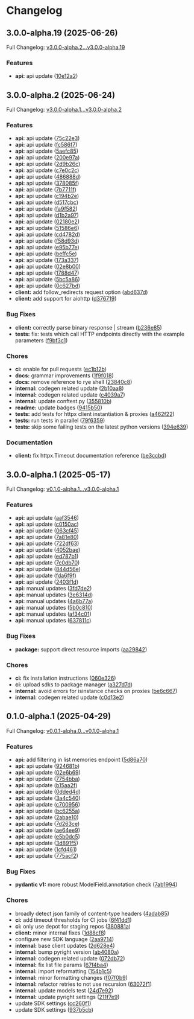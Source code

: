 # Changelog

## 3.0.0-alpha.19 (2025-06-26)

Full Changelog: [v3.0.0-alpha.2...v3.0.0-alpha.19](https://github.com/supermemoryai/python-sdk/compare/v3.0.0-alpha.2...v3.0.0-alpha.19)

### Features

* **api:** api update ([10e12a2](https://github.com/supermemoryai/python-sdk/commit/10e12a2f0453c3e5a2eaeee86a3da9738c161e50))

## 3.0.0-alpha.2 (2025-06-24)

Full Changelog: [v3.0.0-alpha.1...v3.0.0-alpha.2](https://github.com/supermemoryai/python-sdk/compare/v3.0.0-alpha.1...v3.0.0-alpha.2)

### Features

* **api:** api update ([75c22e3](https://github.com/supermemoryai/python-sdk/commit/75c22e3f2db8eda857ca184f5bd531ff736a1c8c))
* **api:** api update ([fc586f7](https://github.com/supermemoryai/python-sdk/commit/fc586f729ac602946e95de2e61b6d27a8c3b1167))
* **api:** api update ([5aefc85](https://github.com/supermemoryai/python-sdk/commit/5aefc85540c70a195c2c59a8e9cdd529ff124a3b))
* **api:** api update ([200e97a](https://github.com/supermemoryai/python-sdk/commit/200e97acf9f2be46a3ffef069912da9e4d05a951))
* **api:** api update ([2d9b26c](https://github.com/supermemoryai/python-sdk/commit/2d9b26ce58cf533ffbff6d7a002c8504752c1e6a))
* **api:** api update ([c7e0c2c](https://github.com/supermemoryai/python-sdk/commit/c7e0c2ccae941136705f2328fe536870789cf52a))
* **api:** api update ([486888d](https://github.com/supermemoryai/python-sdk/commit/486888da89d570779e132f3b810c7d1a4f59082a))
* **api:** api update ([378085f](https://github.com/supermemoryai/python-sdk/commit/378085f0090ebf25bbc46d0e3947737457ae3a30))
* **api:** api update ([7b7711f](https://github.com/supermemoryai/python-sdk/commit/7b7711f282eebbaf4edb462b1dc2ed5dfb1bc0fc))
* **api:** api update ([c194b2e](https://github.com/supermemoryai/python-sdk/commit/c194b2ecbe42ebe5997aab4bc96fb7120a5f6b9c))
* **api:** api update ([d517cbc](https://github.com/supermemoryai/python-sdk/commit/d517cbce5d74b7cd92d8921d16ba1bb025848549))
* **api:** api update ([fa9f582](https://github.com/supermemoryai/python-sdk/commit/fa9f582226ed9dee9ea8196b78b9312938093465))
* **api:** api update ([d1b2a97](https://github.com/supermemoryai/python-sdk/commit/d1b2a9719deb080c4b64ae97893ba139ecaebf68))
* **api:** api update ([02180e2](https://github.com/supermemoryai/python-sdk/commit/02180e296f97a30626b183ba533f45879981cc62))
* **api:** api update ([51586e6](https://github.com/supermemoryai/python-sdk/commit/51586e68f9ec7b04b7aba149142f6e550113c0b9))
* **api:** api update ([cd4782d](https://github.com/supermemoryai/python-sdk/commit/cd4782de2b4f05196e6b3f37768de900a6a9e81d))
* **api:** api update ([f58d93d](https://github.com/supermemoryai/python-sdk/commit/f58d93dc249798bdf62c00335c6b9bfdf8430795))
* **api:** api update ([e95b77e](https://github.com/supermemoryai/python-sdk/commit/e95b77ee719a76f0eb22c56f07e90f05712de7cd))
* **api:** api update ([beffc5e](https://github.com/supermemoryai/python-sdk/commit/beffc5e09b5aee9c1517453b2f5574881ecf5dd7))
* **api:** api update ([173a337](https://github.com/supermemoryai/python-sdk/commit/173a337626cbd75d951d10a04e91261ed3a2a384))
* **api:** api update ([02e8b00](https://github.com/supermemoryai/python-sdk/commit/02e8b0072cb84a52124f61f5d8f64d69809c7833))
* **api:** api update ([1788d47](https://github.com/supermemoryai/python-sdk/commit/1788d476d76fd786ed495ee5f8048c301fae0799))
* **api:** api update ([5bc5a86](https://github.com/supermemoryai/python-sdk/commit/5bc5a8611c00f3c77c1e3787f578c91577ddfbb0))
* **api:** api update ([0c627bd](https://github.com/supermemoryai/python-sdk/commit/0c627bde6c7f6ef8d55e94993a612f34c75c7f80))
* **client:** add follow_redirects request option ([abd637d](https://github.com/supermemoryai/python-sdk/commit/abd637db1e3642c0dcc609bf4cac3d0a2bdad061))
* **client:** add support for aiohttp ([d376719](https://github.com/supermemoryai/python-sdk/commit/d37671920ac604d643c0d9edaaee08aaaea2d881))


### Bug Fixes

* **client:** correctly parse binary response | stream ([b236e85](https://github.com/supermemoryai/python-sdk/commit/b236e8552e9393048b3541c2c41d969fd5a88ac0))
* **tests:** fix: tests which call HTTP endpoints directly with the example parameters ([f9bf3c1](https://github.com/supermemoryai/python-sdk/commit/f9bf3c135c6a6236c8ef0ee5d538843021448b9d))


### Chores

* **ci:** enable for pull requests ([ec1b12b](https://github.com/supermemoryai/python-sdk/commit/ec1b12b9447ff582d80a0dedf75dc5c924aee6e4))
* **docs:** grammar improvements ([1f9f018](https://github.com/supermemoryai/python-sdk/commit/1f9f01876a2754521ab8cc75c92634b05221f6c5))
* **docs:** remove reference to rye shell ([23840c8](https://github.com/supermemoryai/python-sdk/commit/23840c8b8a67cb3b60e94c1eb74994d28b3508f1))
* **internal:** codegen related update ([2b10aa8](https://github.com/supermemoryai/python-sdk/commit/2b10aa88d82e044d1a7df2bdd266209f4c130c8d))
* **internal:** codegen related update ([c4039a7](https://github.com/supermemoryai/python-sdk/commit/c4039a7d5124d2c6719508830bf8067ebbb4fd58))
* **internal:** update conftest.py ([355810b](https://github.com/supermemoryai/python-sdk/commit/355810b458222ddf405ec130cf43887cf7b2138d))
* **readme:** update badges ([9415b50](https://github.com/supermemoryai/python-sdk/commit/9415b50222cea2e827a8e9c13525ad8e19df9ff2))
* **tests:** add tests for httpx client instantiation & proxies ([a462f22](https://github.com/supermemoryai/python-sdk/commit/a462f2240dac23bf780f540ba39da3febbc561e7))
* **tests:** run tests in parallel ([79f6359](https://github.com/supermemoryai/python-sdk/commit/79f6359beb267f85e273a5a3017283d9e231e78a))
* **tests:** skip some failing tests on the latest python versions ([394e639](https://github.com/supermemoryai/python-sdk/commit/394e639fb904cd4c27b299f5960fd2f02f159b10))


### Documentation

* **client:** fix httpx.Timeout documentation reference ([be3ccbd](https://github.com/supermemoryai/python-sdk/commit/be3ccbdebe4974592c670cb43ed572ced78e60a3))

## 3.0.0-alpha.1 (2025-05-17)

Full Changelog: [v0.1.0-alpha.1...v3.0.0-alpha.1](https://github.com/supermemoryai/python-sdk/compare/v0.1.0-alpha.1...v3.0.0-alpha.1)

### Features

* **api:** api update ([aaf3546](https://github.com/supermemoryai/python-sdk/commit/aaf354623319d2e3f99031669a615d3af48c9dab))
* **api:** api update ([c0150ac](https://github.com/supermemoryai/python-sdk/commit/c0150acac7ccae7e89707909d9250028fc4d5251))
* **api:** api update ([063cf45](https://github.com/supermemoryai/python-sdk/commit/063cf45fced039b32de6f00fc4862a873d50451a))
* **api:** api update ([7a81e80](https://github.com/supermemoryai/python-sdk/commit/7a81e8027fd0c76041672c71345e18724e71c10f))
* **api:** api update ([722df63](https://github.com/supermemoryai/python-sdk/commit/722df6387d8fc3b38ee892d4382b19339a4b8165))
* **api:** api update ([4052bae](https://github.com/supermemoryai/python-sdk/commit/4052baeca12183552a9bda674e97310e77b93623))
* **api:** api update ([ed787b1](https://github.com/supermemoryai/python-sdk/commit/ed787b1abd49ebbc4e219f90bf71511306aafb2b))
* **api:** api update ([7c0db70](https://github.com/supermemoryai/python-sdk/commit/7c0db70ec61ccd64197c333592457b925782f1ce))
* **api:** api update ([844d56e](https://github.com/supermemoryai/python-sdk/commit/844d56ecd40cffb441c47050e5e820051d65af7e))
* **api:** api update ([fda6f9f](https://github.com/supermemoryai/python-sdk/commit/fda6f9f111dac7db4bba42779e967356b8615e3c))
* **api:** api update ([2403f1d](https://github.com/supermemoryai/python-sdk/commit/2403f1da4d83266ddf49ada0103c8f5d432bf966))
* **api:** manual updates ([3fd7de2](https://github.com/supermemoryai/python-sdk/commit/3fd7de29691be3303c91fd89189371a0ef7845dc))
* **api:** manual updates ([3e6314d](https://github.com/supermemoryai/python-sdk/commit/3e6314dba381eb65fe644941f2cca25dfcd93d3d))
* **api:** manual updates ([4a6b77a](https://github.com/supermemoryai/python-sdk/commit/4a6b77aa6cd55d7135e33cbfb1138d9b2d00d40a))
* **api:** manual updates ([5b0c810](https://github.com/supermemoryai/python-sdk/commit/5b0c81086db77a2ea5922d117f4e393475d2bd03))
* **api:** manual updates ([af34c01](https://github.com/supermemoryai/python-sdk/commit/af34c01553feba151893eea0f6a905078146424f))
* **api:** manual updates ([637811c](https://github.com/supermemoryai/python-sdk/commit/637811c4a31cfc9d258ca8562fee1cd38fb51320))


### Bug Fixes

* **package:** support direct resource imports ([aa29842](https://github.com/supermemoryai/python-sdk/commit/aa2984202e3ff68031618847bc5a438e5a42933f))


### Chores

* **ci:** fix installation instructions ([060e326](https://github.com/supermemoryai/python-sdk/commit/060e32620febdd50931ae4d6e692a527b36b99fe))
* **ci:** upload sdks to package manager ([a327d7d](https://github.com/supermemoryai/python-sdk/commit/a327d7ddd1836e1a15b30eb5fb33388fe2580229))
* **internal:** avoid errors for isinstance checks on proxies ([be6c667](https://github.com/supermemoryai/python-sdk/commit/be6c667dbff65c00fc7f3bd22e541b477c19ca08))
* **internal:** codegen related update ([c0d13e2](https://github.com/supermemoryai/python-sdk/commit/c0d13e254d08d459edc35def2c38774ce11fcd0d))

## 0.1.0-alpha.1 (2025-04-29)

Full Changelog: [v0.0.1-alpha.0...v0.1.0-alpha.1](https://github.com/supermemoryai/python-sdk/compare/v0.0.1-alpha.0...v0.1.0-alpha.1)

### Features

* **api:** add filtering in list memories endpoint ([5d86a70](https://github.com/supermemoryai/python-sdk/commit/5d86a703c41b0ce90c8ac61f2eccd6c83f79c176))
* **api:** api update ([924681b](https://github.com/supermemoryai/python-sdk/commit/924681b37fe9492f316be15559df2644e7660842))
* **api:** api update ([02e6b69](https://github.com/supermemoryai/python-sdk/commit/02e6b6940d3e9a7d3bfa61af801bcfa5e1a11529))
* **api:** api update ([7754bba](https://github.com/supermemoryai/python-sdk/commit/7754bba34d6a99d903acb7439caccbe5ab9aa598))
* **api:** api update ([b15aa2f](https://github.com/supermemoryai/python-sdk/commit/b15aa2f8c7772f84485e610d5352e68c9f4b367b))
* **api:** api update ([0dded4d](https://github.com/supermemoryai/python-sdk/commit/0dded4d6be51807c0a295495684bdb6aa5f853d1))
* **api:** api update ([3a4c540](https://github.com/supermemoryai/python-sdk/commit/3a4c540b328cdfb4b9aba4e7f3a9a5def657e753))
* **api:** api update ([c700956](https://github.com/supermemoryai/python-sdk/commit/c700956b44689bb82d054d2ffabc49a902be413b))
* **api:** api update ([bc6255a](https://github.com/supermemoryai/python-sdk/commit/bc6255addc8757d56d803593913db96e9b12a4e1))
* **api:** api update ([2abae10](https://github.com/supermemoryai/python-sdk/commit/2abae10ee88440ef931f7a127cb365c56d80a45d))
* **api:** api update ([7d263ce](https://github.com/supermemoryai/python-sdk/commit/7d263cefd8242b701e96b181caf6e2b473f7acac))
* **api:** api update ([ae64ee9](https://github.com/supermemoryai/python-sdk/commit/ae64ee969401c34da3704278bc05996cecc2214e))
* **api:** api update ([e5b0dc5](https://github.com/supermemoryai/python-sdk/commit/e5b0dc54ccebf278fb3d26cce334daa816bc5324))
* **api:** api update ([3d891f5](https://github.com/supermemoryai/python-sdk/commit/3d891f569dcec80be6b25757bd0f7fd41366b86c))
* **api:** api update ([1cfd461](https://github.com/supermemoryai/python-sdk/commit/1cfd4616cd5230a3eedc01b4b6cb3fc2ad6828df))
* **api:** api update ([775acf2](https://github.com/supermemoryai/python-sdk/commit/775acf29ed6814a9e00928a21d7e1b269bd1c827))


### Bug Fixes

* **pydantic v1:** more robust ModelField.annotation check ([7ab1994](https://github.com/supermemoryai/python-sdk/commit/7ab19942fc0ec181a3ada4c2748cef5c6f604f86))


### Chores

* broadly detect json family of content-type headers ([4adab85](https://github.com/supermemoryai/python-sdk/commit/4adab85222033e3ab74864916e3913590c2e3983))
* **ci:** add timeout thresholds for CI jobs ([6f41dd1](https://github.com/supermemoryai/python-sdk/commit/6f41dd1bcde3a7bc32c02b5e9fe301699274a19f))
* **ci:** only use depot for staging repos ([380881a](https://github.com/supermemoryai/python-sdk/commit/380881ab4ca3cc2b121f2fc4d16a567afd6bc763))
* **client:** minor internal fixes ([1d88cf8](https://github.com/supermemoryai/python-sdk/commit/1d88cf891c3bfb06983f28fd7bc3365e92c45f84))
* configure new SDK language ([2aa9714](https://github.com/supermemoryai/python-sdk/commit/2aa971422b0eeddb9319fe6780fcd4bfd5a9b6c7))
* **internal:** base client updates ([2d628e4](https://github.com/supermemoryai/python-sdk/commit/2d628e42bdfdee7dbda8e177950b93efc3f0875d))
* **internal:** bump pyright version ([ab4080a](https://github.com/supermemoryai/python-sdk/commit/ab4080a27dc73e5956fc663449720ece5966f383))
* **internal:** codegen related update ([072db72](https://github.com/supermemoryai/python-sdk/commit/072db7257871c72e512c6776cfe680c2fb5df738))
* **internal:** fix list file params ([67f4ba4](https://github.com/supermemoryai/python-sdk/commit/67f4ba4b3f89f42bd0f17c5bd88fb4663e3dbf1b))
* **internal:** import reformatting ([154b1c5](https://github.com/supermemoryai/python-sdk/commit/154b1c58b7fd421aa2039cfb4438b72e2cbe4d38))
* **internal:** minor formatting changes ([f07f0b9](https://github.com/supermemoryai/python-sdk/commit/f07f0b9dbc8c5f0ef4d3c4acfa980d991aba3943))
* **internal:** refactor retries to not use recursion ([63072f1](https://github.com/supermemoryai/python-sdk/commit/63072f131bca572e22af65c2c8b3b42f5e5d866a))
* **internal:** update models test ([24d7e92](https://github.com/supermemoryai/python-sdk/commit/24d7e92ceed67b23dc0189d36d30c8eb8bb2d075))
* **internal:** update pyright settings ([211f7e9](https://github.com/supermemoryai/python-sdk/commit/211f7e9f03d8ff06f680364b8cfb1c38dde54935))
* update SDK settings ([cc260f1](https://github.com/supermemoryai/python-sdk/commit/cc260f124b2858bfd9495a8da074fd20890f3f10))
* update SDK settings ([937b5cb](https://github.com/supermemoryai/python-sdk/commit/937b5cb5e302e009bfc7475c4f942d4f5c24bcdd))
